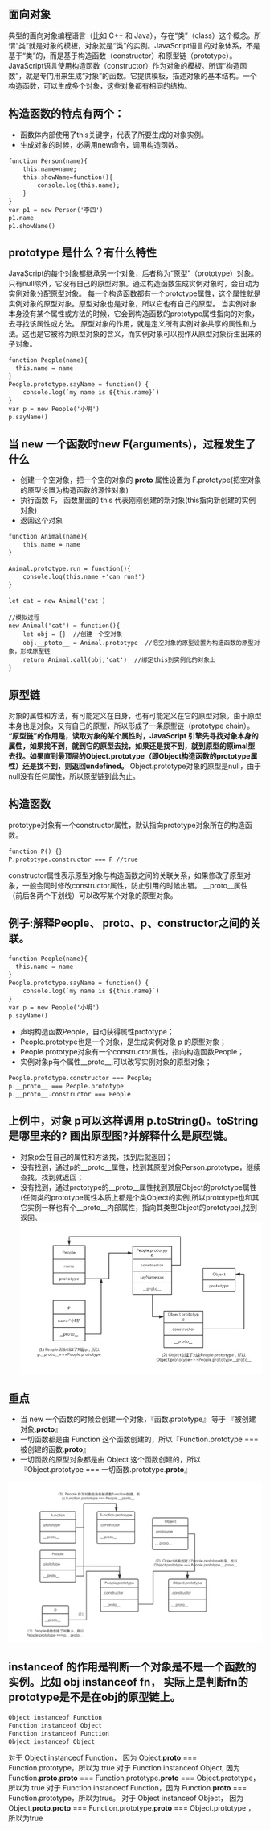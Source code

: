 ## 面向对象
典型的面向对象编程语言（比如 C++ 和 Java），存在“类”（class）这个概念。所谓“类”就是对象的模板，对象就是“类”的实例。JavaScript语言的对象体系，不是基于“类”的，而是基于构造函数（constructor）和原型链（prototype）。
JavaScript语言使用构造函数（constructor）作为对象的模板。所谓“构造函数”，就是专门用来生成“对象”的函数。它提供模板，描述对象的基本结构。一个构造函数，可以生成多个对象，这些对象都有相同的结构。
## 构造函数的特点有两个：
- 函数体内部使用了this关键字，代表了所要生成的对象实例。
- 生成对象的时候，必需用new命令，调用构造函数。
```
function Person(name){
    this.name=name;
    this.showName=function(){
        console.log(this.name);
    }
}
var p1 = new Person('李四')
p1.name
p1.showName()
```
## prototype 是什么？有什么特性
JavaScript的每个对象都继承另一个对象，后者称为“原型”（prototype）对象。只有null除外，它没有自己的原型对象。通过构造函数生成实例对象时，会自动为实例对象分配原型对象。
每一个构造函数都有一个prototype属性，这个属性就是实例对象的原型对象。原型对象也是对象，所以它也有自己的原型。
当实例对象本身没有某个属性或方法的时候，它会到构造函数的prototype属性指向的对象，去寻找该属性或方法。
原型对象的作用，就是定义所有实例对象共享的属性和方法。这也是它被称为原型对象的含义，而实例对象可以视作从原型对象衍生出来的子对象。
```
function People(name){
  this.name = name
}
People.prototype.sayName = function() {
    console.log(`my name is ${this.name}`)
}
var p = new People('小明')
p.sayName()
```
## 当 new 一个函数时new F(arguments)，过程发生了什么
- 创建一个空对象，把一个空的对象的 __proto__ 属性设置为 F.prototype(把空对象的原型设置为构造函数的源性对象)
- 执行函数 F， 函数里面的 this 代表刚刚创建的新对象(this指向新创建的实例对象)
- 返回这个对象
```
function Animal(name){
    this.name = name
}

Animal.prototype.run = function(){
    console.log(this.name +'can run!')
}

let cat = new Animal('cat')

//模拟过程
new Animal('cat') = function(){
    let obj = {}  //创建一个空对象
    obj.__ptoto__ = Animal.prototype  //把空对象的原型设置为构造函数的原型对象，形成原型链
    return Animal.call(obj,'cat')  //绑定this到实例化的对象上
}
```
## 原型链
对象的属性和方法，有可能定义在自身，也有可能定义在它的原型对象。由于原型本身也是对象，又有自己的原型，所以形成了一条原型链（prototype chain）。
**“原型链”的作用是，读取对象的某个属性时，JavaScript 引擎先寻找对象本身的属性，如果找不到，就到它的原型去找，如果还是找不到，就到原型的原imal型去找。如果直到最顶层的Object.prototype（即Object构造函数的prototype属性）还是找不到，则返回undefined。**
Object.prototype对象的原型是null，由于null没有任何属性，所以原型链到此为止。

## 构造函数
prototype对象有一个constructor属性，默认指向prototype对象所在的构造函数。
```
function P() {}
P.prototype.constructor === P //true
```
constructor属性表示原型对象与构造函数之间的关联关系，如果修改了原型对象，一般会同时修改constructor属性，防止引用的时候出错。
__proto__属性（前后各两个下划线）可以改写某个对象的原型对象。

## 例子:解释People、 __proto__、p、constructor之间的关联。
```
function People(name){
  this.name = name
}
People.prototype.sayName = function() {
    console.log(`my name is ${this.name}`)
}
var p = new People('小明')
p.sayName()
```
- 声明构造函数People，自动获得属性prototype；
- People.prototype也是一个对象，是生成实例对象 p 的原型对象；
- People.prototype对象有一个constructor属性，指向构造函数People；
- 实例对象p有个属性__proto__,可以改写实例对象的原型对象；
```
People.prototype.constructor === People;
p.__proto__ === People.prototype
p.__proto__.constructor === People
```
## 上例中，对象 p可以这样调用 p.toString()。toString是哪里来的? 画出原型图?并解释什么是原型链。
- 对象p会在自己的属性和方法找，找到后就返回；
- 没有找到，通过p的__proto__属性，找到其原型对象Person.prototype，继续查找，找到就返回；
- 没有找到，通过prototype的__proto__属性找到顶层Object的prototype属性(任何类的prototype属性本质上都是个类Object的实例,所以prototype也和其它实例一样也有个__proto__内部属性，指向其类型Object的prototype),找到返回。
![](imgs/原型链.png)

## 重点
- 当 new 一个函数的时候会创建一个对象，『函数.prototype』 等于 『被创建对象.__proto__』
- 一切函数都是由 Function 这个函数创建的，所以『Function.prototype === 被创建的函数.__proto__』
- 一切函数的原型对象都是由 Object 这个函数创建的，所以『Object.prototype === 一切函数.prototype.__proto__』

![](imgs/b6aa8d4260e78ce3618e0d85febc2bbc_r.jpg)

## instanceof 的作用是判断一个对象是不是一个函数的实例。比如 obj instanceof fn， 实际上是判断fn的prototype是不是在obj的原型链上。
```
Object instanceof Function
Function instanceof Object
Function instanceof Function
Object instanceof Object
```
对于 Object instanceof Function， 因为 Object.__proto__ === Function.prototype，所以为 true
对于 Function instanceof Object, 因为 Function.__proto__.__proto__ === Function.prototype.__proto__ === Object.prototype， 所以为 true
对于 Function instanceof Function，因为 Function.__proto__ === Function.prototype，所以为true。
对于 Object instanceof Object， 因为 Object.__proto__.__proto__ === Function.prototype.__proto__ === Object.prototype ， 所以为true

